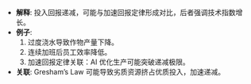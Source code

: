    - **解释**: 投入回报递减，可能与加速回报定律形成对比，后者强调技术指数增长。
   - **例子**:
     1. 过度浇水导致作物产量下降。
     2. 连续加班后员工效率降低。
     3. 加速回报定律关联：AI 优化生产可能突破递减极限。
   - **关联**: Gresham’s Law 可能导致劣质资源挤占优质投入，加速递减。
